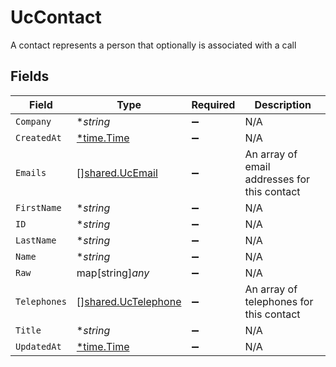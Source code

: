 # UcContact

A contact represents a person that optionally is associated with a call


## Fields

| Field                                                             | Type                                                              | Required                                                          | Description                                                       |
| ----------------------------------------------------------------- | ----------------------------------------------------------------- | ----------------------------------------------------------------- | ----------------------------------------------------------------- |
| `Company`                                                         | **string*                                                         | :heavy_minus_sign:                                                | N/A                                                               |
| `CreatedAt`                                                       | [*time.Time](https://pkg.go.dev/time#Time)                        | :heavy_minus_sign:                                                | N/A                                                               |
| `Emails`                                                          | [][shared.UcEmail](../../../pkg/models/shared/ucemail.md)         | :heavy_minus_sign:                                                | An array of email addresses for this contact                      |
| `FirstName`                                                       | **string*                                                         | :heavy_minus_sign:                                                | N/A                                                               |
| `ID`                                                              | **string*                                                         | :heavy_minus_sign:                                                | N/A                                                               |
| `LastName`                                                        | **string*                                                         | :heavy_minus_sign:                                                | N/A                                                               |
| `Name`                                                            | **string*                                                         | :heavy_minus_sign:                                                | N/A                                                               |
| `Raw`                                                             | map[string]*any*                                                  | :heavy_minus_sign:                                                | N/A                                                               |
| `Telephones`                                                      | [][shared.UcTelephone](../../../pkg/models/shared/uctelephone.md) | :heavy_minus_sign:                                                | An array of telephones for this contact                           |
| `Title`                                                           | **string*                                                         | :heavy_minus_sign:                                                | N/A                                                               |
| `UpdatedAt`                                                       | [*time.Time](https://pkg.go.dev/time#Time)                        | :heavy_minus_sign:                                                | N/A                                                               |